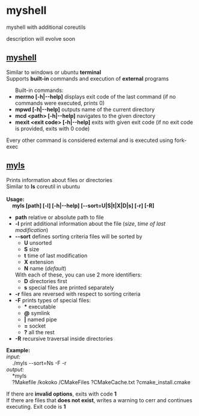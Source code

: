 # myshell
myshell with additional coreutils

description will evolve soon

[<h2>myshell</h2>](myshell)
<p>
  Similar to windows or ubuntu <b>terminal</b><br />
  Supports <b>built-in</b> commands and execution of <b>external</b> programs<br />
  
  <ul>
  Built-in commands:
  <li><b>merrno [-h|--help]</b> displays exit code of the last command (if no commands were executed, prints 0)</li>
  <li><b>mpwd [-h|--help]</b> outputs name of the current directory</li>
  <li><b>mcd &lt;path&gt; [-h|--help]</b> navigates to the given directory</li>
  <li><b>mexit &lt;exit code&gt; [-h|--help]</b> exits with given exit code (if no exit code is provided, exits with 0 code)</li>
  </ul>
  
  Every other command is considered external and is executed using fork-exec
</p>

[<h2>myls</h2>](myls)
<p>
  Prints information about files or directories<br />
  Similar to <b>ls</b> coreutil in ubuntu <br /><br />
  <b>Usage:</b><br />
  &nbsp;&nbsp;&nbsp;&nbsp;<b>myls [path] [-l] [-h|--help] [--sort=U|S|t|X|D|s] [-r] [-R]</b>
  
  <ul>
    <li>
      <b>path</b> relative or absolute path to file
    </li>
    <li>
      <b>-l</b> print additional information about the file (<i>size</i>, <i>time of last modification</i>)
    </li>
    <li>
      <b>--sort</b> defines sorting criteria files will be sorted by
      <ul>
        <li><b>U</b> unsorted</li>
        <li><b>S</b> size</li>
        <li><b>t</b> time of last modification</li>
        <li><b>X</b> extension</li>
        <li><b>N</b> name (<i>default</i>)</li>
      </ul>
      With each of these, you can use 2 more identifiers:
      <ul>
        <li><b>D</b> directories first</li>
        <li><b>s</b> special files are printed separately</li>
      </ul>
    </li>
    <li>
      <b>-r</b> files are reversed with respect to sorting criteria
    </li>
    <li>
      <b>-F</b> prints types of special files:
      <ul>
        <li><b>*</b> executable</li>
        <li><b>@</b> symlink</li>
        <li><b>|</b> named pipe</li>
        <li><b>=</b> socket</li>
        <li><b>?</b> all the rest</li>
      </ul>
    </li>
    <li>
      <b>-R</b> recursive traversal inside directories
    </li>
    
  </ul>
  
  <b>Example:</b><br />
  <i>input:</i><br />
  &nbsp;&nbsp;&nbsp;&nbsp;./myls --sort=Ns -F -r<br />
  <i>output:</i><br />
  &nbsp;&nbsp;&nbsp;&nbsp;*myls<br />
  &nbsp;&nbsp;&nbsp;&nbsp;?Makefile /kokoko /CMakeFiles ?CMakeCache.txt ?cmake_install.cmake<br />
  
  If there are <b>invalid options</b>, exits with code <b>1</b> <br />
  If there are files that <b>does not exist</b>, writes a warning to cerr and continues executing. Exit code is <b>1</b>
</p>
